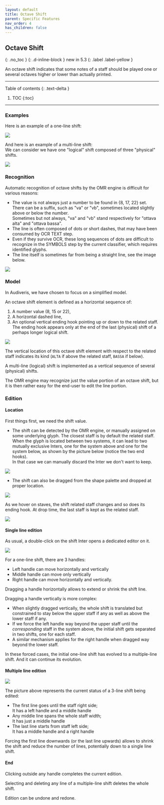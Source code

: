 ```yaml
---
layout: default
title: Octave Shift
parent: Specific Features
nav_order: 4
has_children: false
---
```

## Octave Shift
{: .no_toc }
{: .d-inline-block }
new in 5.3
{: .label .label-yellow }

An octave shift indicates that some notes of a staff should be played one or
several octaves higher or lower than actually printed.

---
Table of contents
{: .text-delta }

1. TOC
{:toc}
---

### Examples

Here is an example of a one-line shift:

![](../assets/images/octave_shift_simple.png)

And here is an example of a multi-line shift:  
We can consider we have one "logical" shift composed of three "physical" shifts.

![](../assets/images/octave_shift_multiple.png)

### Recognition

Automatic recognition of octave shifts by the OMR engine is difficult for various reasons:
- The value is not always just a number to be found in {8, 17, 22} set.
There can be a suffix, such as "va" or "vb", sometimes located slightly above or below the number.  
Sometimes but not always, "va" and "vb" stand respectively for "ottava alta" and "ottava bassa".
- The line is often composed of dots or short dashes, that may have been consumed by OCR TEXT step.
- Even if they survive OCR, these long sequences of dots are difficult to recognize in the SYMBOLS
step by the current classifier, which requires identified glyphs.
- The line itself is sometimes far from being a straight line, see the image below.

![](../assets/images/octave_shift_broken.png)

### Model

In Audiveris, we have chosen to focus on a simplified model.  

An octave shift element is defined as a horizontal sequence of:
1. A number value (8, 15 or 22),
1. A horizontal dashed line,
1. An optional vertical ending hook pointing up or down to the related staff.  
The ending hook appears only at the end of the last (physical) shift of a
perhaps longer logical shift.

![](../assets/images/OctaveShiftInter.png)
 
The vertical location of this octave shift element with respect to the related
staff indicates its kind (``ALTA`` if above the related staff, ``BASSA`` if below).

A multi-line (logical) shift is implemented as a vertical sequence of several (physical) shifts.

The OMR engine may recognize just the value portion of an octave shift, but it is then rather
easy for the end-user to edit the line portion. 

### Edition

#### Location

First things first, we need the shift value.

- The shift can be detected by the OMR engine, or manually assigned on some underlying glyph.
The closest staff is by default the related staff.  
When the glyph is located between two systems, it can lead to two mutually exclusive Inters,
one for the system above and one for the system below, as shown by the picture below
(notice the two end hooks).  
In that case we can manually discard the Inter we don't want to keep.

![](../assets/images/octave_shift_ambiguous.png)

- The shift can also be dragged from the shape palette and dropped at proper location.

![](../assets/images/clefs_and_shifts.png)

As we hover on staves, the shift related staff changes and so does its ending hook.
At drop time, the last staff is kept as the related staff.

![](../assets/images/octave_shift_with_staff.png)

#### Single line edition

As usual, a double-click on the shift Inter opens a dedicated editor on it.

![](../assets/images/octave_shift_edited.png)

For a one-line shift, there are 3 handles:
- Left handle can move horizontally and vertically
- Middle handle can move only vertically
- Right handle can move horizontally and vertically.

Dragging a handle horizontally allows to extend or shrink the shift line.

Dragging a handle vertically is more complex:
- When slightly dragged vertically, the whole shift is translated but constrained to stay
below the upper staff if any as well as above the lower staff if any.
- If we force the left handle way beyond the upper staff until the *corresponding* staff
in the system above, the initial shift gets separated in two shifts, one for each staff.
- A similar mechanism applies for the right handle when dragged way beyond the lower staff.

In these forced cases, the initial one-line shift has evolved to a multiple-line shift.
And it can continue its evolution.

#### Multiple line edition

![](../assets/images/octave_shift_multiple_edited.png)

The picture above represents the current status of a 3-line shift being edited:
- The first line goes until the staff right side;  
  It has a left handle and a middle handle
- Any middle line spans the whole staff width;  
  It has just a middle handle
- The last line starts from staff left side;  
  It has a middle handle and a right handle

Forcing the first line downwards (or the last line upwards) allows to shrink the shift
and reduce the number of lines, potentially down to a single line shift.

#### End

Clicking outside any handle completes the current edition.

Selecting and deleting any line of a multiple-line shift deletes the whole shift.

Edition can be undone and redone.